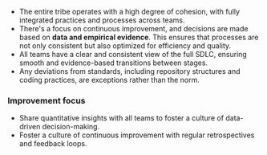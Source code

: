 -   The entire tribe operates with a high degree of cohesion, with fully integrated practices and processes across teams.
-   There's a focus on continuous improvement, and decisions are made based on **data and empirical evidence**. This ensures that processes are not only consistent but also optimized for efficiency and quality.
-   All teams have a clear and consistent view of the full SDLC, ensuring smooth and evidence-based transitions between stages.
-   Any deviations from standards, including repository structures and coding practices, are exceptions rather than the norm.

### Improvement focus

-   Share quantitative insights with all teams to foster a culture of data-driven decision-making.
-   Foster a culture of continuous improvement with regular retrospectives and feedback loops.
